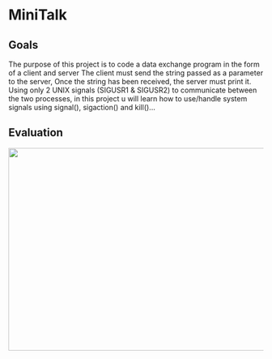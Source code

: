 # MiniTalk
## Goals
The purpose of this project is to code a data exchange program in the form of a client and server The client must send the string passed as a parameter to the server, Once the string has been received, the server must print it.
Using only 2 UNIX signals (SIGUSR1 & SIGUSR2) to communicate between the two processes, in this project u will learn how to use/handle system signals using signal(), sigaction() and kill()...
## Evaluation
<img src="https://i.imgur.com/bl7hZB0.png" width=900 height=400>
